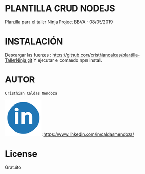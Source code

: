 # PLANTILLA CRUD NODEJS
Plantilla para el taller Ninja Project BBVA - 08/05/2019

# INSTALACIÓN
Descargar las fuentes : https://github.com/cristhiancaldas/plantilla-TallerNinja.git
Y ejecutar el comando npm install.

# AUTOR 
```
Cristhian Caldas Mendoza
```
![Imagen de Linkedin](src/imagenes/linkedin-icon.png): https://www.linkedin.com/in/caldasmendoza/

# License
Gratuito 
